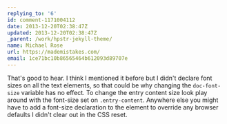 ```yaml
---
replying_to: '6'
id: comment-1171004112
date: 2013-12-20T02:38:47Z
updated: 2013-12-20T02:38:47Z
_parent: /work/hpstr-jekyll-theme/
name: Michael Rose
url: https://mademistakes.com/
email: 1ce71bc10b86565464b612093d89707e
---
```


That's good to hear. I think I mentioned it before but I didn't declare
font sizes on all the text elements, so that could be why changing the `doc-font-size`
variable has no effect. To change the entry content size look play around with the
font-size set on `.entry-content`. Anywhere else you might have to add a font-size
declaration to the element to override any browser defaults I didn't clear out in
the CSS reset.
